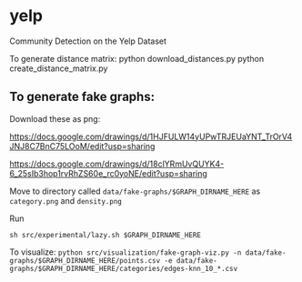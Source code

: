 # yelp
Community Detection on the Yelp Dataset

To generate distance matrix:
python download_distances.py
python create_distance_matrix.py

To generate fake graphs:
---
Download these as png:

https://docs.google.com/drawings/d/1HJFULW14yUPwTRJEUaYNT_TrOrV4JNJ8C7BnC75LOoM/edit?usp=sharing

https://docs.google.com/drawings/d/18clYRmUvQUYK4-6_25sIb3hop1rvRhZS60e_rc0yoNE/edit?usp=sharing

Move to directory called `data/fake-graphs/$GRAPH_DIRNAME_HERE` as `category.png` and `density.png`

Run
```
sh src/experimental/lazy.sh $GRAPH_DIRNAME_HERE
```

To visualize:
`python src/visualization/fake-graph-viz.py -n data/fake-graphs/$GRAPH_DIRNAME_HERE/points.csv -e data/fake-graphs/$GRAPH_DIRNAME_HERE/categories/edges-knn_10_*.csv`
